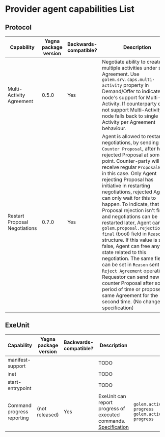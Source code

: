 # Provider agent capabilities List

## Protocol


| Capability                    | Yagna package version | Backwards-compatible? | Description                                                                                                                                                                                                                                                                                                                                                                                                                                                                                                                                                                                                                                                                                                                                                                                                      | Property                      |
|-------------------------------|-----------------------|-----------------------|------------------------------------------------------------------------------------------------------------------------------------------------------------------------------------------------------------------------------------------------------------------------------------------------------------------------------------------------------------------------------------------------------------------------------------------------------------------------------------------------------------------------------------------------------------------------------------------------------------------------------------------------------------------------------------------------------------------------------------------------------------------------------------------------------------------|-------------------------------| 
| Multi-Activity Agreement      | 0.5.0                 | Yes                   | Negotiate ability to create multiple activities under single Agreement. Use `golem.srv.caps.multi-activity` property in Demand/Offer to indicate node's support for Multi-Activity. If counterparty does not support Multi-Activity, the node falls back to single Activity per Agreement behaviour.                                                                                                                                                                                                                                                                                                                                                                                                                                                                                                             | golem.srv.caps.multi-activity |
| Restart Proposal Negotiations | 0.7.0                 | Yes                   | Agent is allowed to restart negotiations, by sending `Counter Proposal`, after he rejected Proposal at some point. Counter-party will receive regular `ProposalEvent` in this case. Only Agent rejecting Proposal has initiative in restarting negotiations, rejected Agent can only wait for this to happen. To indicate, that Proposal rejection isn't final and negotiations can be restarted later, Agent can set `golem.proposal.rejection.is-final` (bool) field in `Reason` structure. If this value is set to false, Agent can free any state related to this negotiation. The same field can be set in `Reason` sent in `Reject Agreement` operation. Requestor can send new counter Proposal after some period of time or propose the same Agreement for the second time. (No change to specification) |                               |


## ExeUnit


| Capability                 | Yagna package version | Backwards-compatible? | Description                                                                                       | Property                                                                                    |
|----------------------------|-----------------------|-----------------------|---------------------------------------------------------------------------------------------------|---------------------------------------------------------------------------------------------|
| manifest-support           |                       |                       | TODO                                                                                              |                                                                                             |
| inet                       |                       |                       | TODO                                                                                              |                                                                                             |
| start-entrypoint           |                       |                       | TODO                                                                                              |                                                                                             |
| Command progress reporting | (not released)        | Yes                   | ExeUnit can report progress of executed commands. [Specification](./exe-unit/command-progress.md) | `golem.activity.caps.transfer.report-progress` `golem.activity.caps.deploy.report-progress` |

